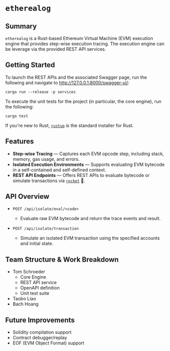 # `etherealog`

## Summary

`etherealog` is a Rust-based Ethereum Virtual Machine (EVM) execution engine that provides step-wise execution
tracing. The execution engine can be leverage via the provided REST API services.

## Getting Started

To launch the REST APIs and the associated Swagger page, run the following and navigate
to http://127.0.0.1:8000/swagger-ui/:

```shell
cargo run --release -p services
```

To execute the unit tests for the project (in particular, the core engine), run the following:

```shell
cargo test
```

If you're new to Rust, [`rustup`](https://rustup.rs/) is the standard installer for Rust.

## Features

* **Step-wise Tracing** — Captures each EVM opcode step, including stack, memory, gas usage, and errors.
* **Isolated Execution Environments** — Supports evaluating EVM bytecode in a self-contained and self-defined context.
* **REST API Endpoints** — Offers REST APIs to evaluate bytecode or simulate transactions via [
  `rocket`](https://rocket.rs/) :rocket:.

## API Overview

* `POST /api/isolate/eval/<code>`
    * Evaluate raw EVM bytecode and return the trace events and result.

* `POST /api/isolate/transaction`
    * Simulate an isolated EVM transaction using the specified accounts and initial state.

## Team Structure & Work Breakdown

* Tom Schroeder
    * Core Engine
    * REST API service
    * OpenAPI definition
    * Unit test suite
* Taobo Liao
* Bach Hoang

## Future Improvements

* Solidity compilation support
* Contract debugger/replay
* EOF (EVM Object Format) support
